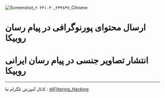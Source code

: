 ![Screenshot_۲۰۲۴۱۰۳۰_۲۳۴۸۳۷_Chrome](https://github.com/user-attachments/assets/c228eadb-6888-476f-9d79-1f8d48950807)
# ارسال محتوای پورنوگرافی در پیام رسان روبیکا
# انتشار تصاویر جنسی در پیام رسان ایرانی روبیکا
--------------------
کانال آموزش تلگرام ما :
[@Filtering_Hacking](https://t.me/Filtering_Hacking)
